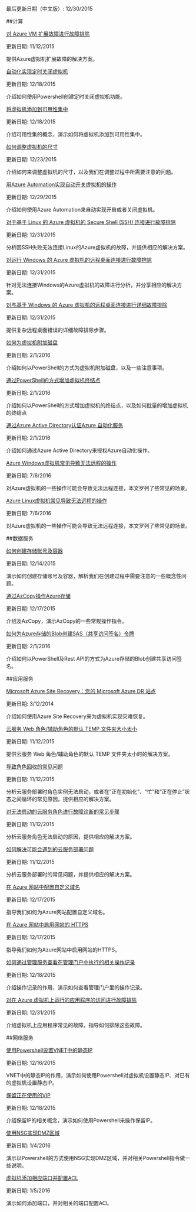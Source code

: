 
最后更新日期（中文版）: 12/30/2015 




##计算

[对 Azure VM 扩展故障进行故障排除](/documentation/articles/troubleshoot/aog-virtual-machine-add-vm-to-availability-group)

更新日期: 11/12/2015 

提供Azure虚拟机扩展故障的解决方案。

[自动化实现定时关闭虚拟机](/documentation/articles/troubleshoot/aog-virtual-machine-how-to-turn-off-vm-automatically)

 更新日期: 12/18/2015 

介绍如何使用Powershell创建定时关闭虚拟机功能。

[将虚拟机添加到可用性集中](/documentation/articles/troubleshoot/aog-virtual-machine-add-vm-to-availability-group)

 更新日期: 12/18/2015 

介绍可用性集的概念，演示如何将虚拟机添加到可用性集中。

[如何调整虚拟机的尺寸](/documentation/articles/troubleshoot/aog-virtual-machine-how-to-reset-vm-size)

 更新日期: 12/23/2015 

介绍如何来调整虚拟机的尺寸，以及我们在调整过程中所需要注意的问题。

[用Azure Automation实现自动开关虚拟机的操作](/documentation/articles/troubleshoot/virtual-machine-add-vm-to-availability-group)

 更新日期: 12/29/2015 

介绍如何使用Azure Automation来自动实现开启或者关闭虚拟机。

[对于基于 Linux 的 Azure 虚拟机的 Secure Shell (SSH) 连接进行故障排除](/documentation/articles/virtual-machines-troubleshoot-ssh-connections)

 更新日期: 12/31/2015 

分析因SSH失败无法连接Linux的Azure虚拟机的故障，并提供相应的解决方案。

[对运行 Windows 的 Azure 虚拟机的远程桌面连接进行故障排除](/documentation/articles/virtual-machines-troubleshoot-remote-desktop-connections)

 更新日期: 12/31/2015 

针对无法连接Windows的Azure虚拟机的故障进行分析，并分享相应的解决方案。

[对与基于 Windows 的 Azure 虚拟机的远程桌面连接进行详细故障排除](/documentation/articles/virtual-machines-rdp-detailed-troubleshoot)

 更新日期: 12/31/2015 

提供复杂远程桌面错误的详细故障排除步骤。

[如何为虚拟机附加磁盘](/documentation/articles/aog-virtual-machine-attach-vhd)

 更新日期: 2/1/2016 

介绍如何以PowerShell的方式为虚拟机附加磁盘，以及一些注意事项。

[通过PowerShell的方式增加虚拟机终结点](/documentation/articles/aog-virtual-network-ps-add-endpoint)

 更新日期: 2/1/2016 

介绍如何以PowerShell的方式增加虚拟机的终结点，以及如何批量的增加虚拟机的终结点

[通过Azure Active Directory认证Azure 自动化服务](/documentation/articles/aog-automation-connect-mooncake)

 更新日期: 2/1/2016 

介绍如何通过Azure Active Directory来授权Azure自动化操作。



[Azure Windows虚拟机常见导致无法远程的操作](/documentation/articles/aog-virtual-machine-windows-scenarios-unable-to-remote)

 更新日期: 7/6/2016 

对Azure虚拟机的一些操作可能会导致无法远程连接，本文罗列了些常见的场景。

[Azure Linux虚拟机常见导致无法远程的操作](/documentation/articles/aog-virtual-machine-linux-scenarios-unable-to-remote)

 更新日期: 7/6/2016 

对Azure虚拟机的一些操作可能会导致无法远程连接，本文罗列了些常见的场景。


##数据服务

[如何创建存储账号及容器](/documentation/articles/troubleshoot/aog-storage-how-to-create-account-container)

 更新日期: 12/14/2015 

演示如何创建存储账号及容器，解析我们在创建过程中需要注意的一些概念性问题。

[通过AzCopy操作Azure存储](/documentation/articles/troubleshoot/aog-storage-how-to-use-azcopy)

 更新日期: 12/17/2015 

介绍及AzCopy，演示AzCopy的一些常规操作指令。

[如何为Azure存储的Blob创建SAS（共享访问签名）令牌](/documentation/articles/aog-storage-how-to-create-sas-for-blob)

 更新日期: 2/1/2016 

介绍如何以PowerShell及Rest API的方式为Azure存储的Blob创建共享访问签名。




##应用服务

[Microsoft Azure Site Recovery：您的 Microsoft Azure DR 站点](http://blogs.technet.com/b/chinatechnet/archive/2014/12/04/microsoft-azure-site-recovery-microsoft-azure-dr.aspx)

 更新日期: 3/12/2014 

介绍如何使用Azure Site Recovery来为虚拟机实现灾难恢复。

[云服务 Web 角色/辅助角色的默认 TEMP 文件夹大小太小](/documentation/articles/cloud-services-troubleshoot-default-temp-folder-size-too-small-web-worker-role)

 更新日期: 11/12/2015 

提供云服务 Web 角色/辅助角色的默认 TEMP 文件夹太小时的解决方案。

[导致角色回收的常见问题](/documentation/articles/cloud-services-troubleshoot-common-issues-which-cause-roles-recycle)

 更新日期: 11/12/2015 

分析云服务部署时角色实例无法启动，或者在“正在初始化”、“忙”和“正在停止”状态之间循环的常见原因，提供相应的解决方案。

[对无法启动的云服务角色进行故障诊断的常见步骤](/documentation/articles/cloud-services-troubleshoot-roles-that-fail-start)

更新日期: 11/12/2015 

分析云服务角色无法启动的原因，提供相应的解决方案。

[如何解决可能会遇到的云服务部署问题](/documentation/articles/cloud-services-troubleshoot-deployment-problems)

更新日期: 11/12/2015 

分析云服务部署时的常见问题，并提供相应的解决方案。

[在 Azure 网站中配置自定义域名](/documentation/articles/web-sites-custom-domain-name)

 更新日期: 12/17/2015 

指导我们如何为Azure网站配置自定义域名。

[在 Azure 网站中启用网站的 HTTPS](/documentation/articles/web-sites-configure-ssl-certificate)

更新日期: 12/17/2015 

指导我们如何为Azure网站中启用网站的HTTPS。

[如何通过管理服务查看在管理门户中执行的相关操作记录](/documentation/articles/troubleshoot/aog-management-portal-how-to-see-operation-log)

 更新日期: 12/18/2015 

介绍操作记录的作用，演示如何查看管理门户里的操作记录。

[对在 Azure 虚拟机上运行的应用程序的访问进行故障排除](/documentation/articles/virtual-machines-troubleshoot-access-application)

 更新日期: 12/31/2015 

介绍虚拟机上应用程序常见的故障，指导如何排除这些故障。

##网络服务

[使用Powershell设置VNET中的静态IP](/documentation/articles/troubleshoot/aog-virtual-network-how-to-use-internal-ip)

更新日期: 12/16/2015 

VNET中的静态IP的作用，演示如何使用Powershell对虚拟机设置静态IP、对已有的虚拟机设置静态IP。

[保留正在使用的VIP](/documentation/articles/troubleshoot/aog-virtual-network-how-to-use-reserved-ip)

更新日期: 12/18/2015 

介绍保留IP的相关概念，演示如何使用Powershell来操作保留IP。

[使用NSG实现DMZ区域](/documentation/articles/troubleshoot/aog-virtual-network-use-nsg-dmz)

 更新日期: 1/4/2016 

演示以Powershell的方式使用NSG实现DMZ区域，并对相关Powershell指令做一些说明。

[虚拟机添加相应端口并配置ACL](/documentation/articles/aog-virtual-network-add-endpoint-and-acl)

更新日期: 1/5/2016 

演示如何添加端口，并对相关的端口配置ACL